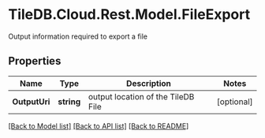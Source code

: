 # TileDB.Cloud.Rest.Model.FileExport
Output information required to export a file

## Properties

Name | Type | Description | Notes
------------ | ------------- | ------------- | -------------
**OutputUri** | **string** | output location of the TileDB File | [optional] 

[[Back to Model list]](../README.md#documentation-for-models) [[Back to API list]](../README.md#documentation-for-api-endpoints) [[Back to README]](../README.md)


